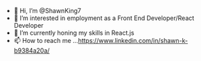- 👋 Hi, I’m @ShawnKing7
- 👀 I’m interested in employment as a Front End Developer/React Developer
- 🌱 I’m currently honing my skills in React.js
- 📫 How to reach me ...https://www.linkedin.com/in/shawn-k-b9384a20a/

<!---
ShawnKing7/ShawnKing7 is a ✨ special ✨ repository because its `README.md` (this file) appears on your GitHub profile.
You can click the Preview link to take a look at your changes.
--->
